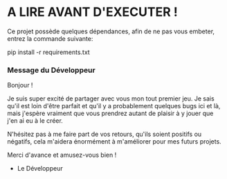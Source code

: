 # A LIRE AVANT D'EXECUTER !

Ce projet possède quelques dépendances, afin de ne pas vous embeter, entrez la commande suivante:

pip install -r requirements.txt

### Message du Développeur

Bonjour !

Je suis super excité de partager avec vous mon tout premier jeu. Je sais qu'il est loin d'être parfait et qu'il y a probablement quelques bugs ici et là, mais j'espère vraiment que vous prendrez autant de plaisir à y jouer que j'en ai eu à le créer.

N'hésitez pas à me faire part de vos retours, qu'ils soient positifs ou négatifs, cela m'aidera énormément à m'améliorer pour mes futurs projets.

Merci d'avance et amusez-vous bien !

- Le Développeur
